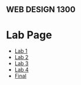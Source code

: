 ## WEB DESIGN 1300 

<h1>Lab Page</h1> 

<ul>
    <li><a href="Lab1_/index.html" target="_blank">Lab 1</a></li>
    <li><a href="Lab2/index.html" target="_blank">Lab 2</a></li>
    <li><a href="Lab3/index.html" target="_blank">Lab 3</a></li>
    <li><a href="Lab4/index.html" target="_blank">Lab 4</a></li>
    <li><a href="final/index.html" target="_blank">Final</a></li>
</ul>
